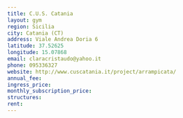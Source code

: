 ```yaml
---
title: C.U.S. Catania
layout: gym
region: Sicilia
city: Catania (CT)
address: Viale Andrea Doria 6
latitude: 37.52625
longitude: 15.07868
email: claracristaudo@yahoo.it
phone: 095336327
website: http://www.cuscatania.it/project/arrampicata/
annual_fee: 
ingress_price: 
monthly_subscription_price: 
structures: 
rent: 
---
```


